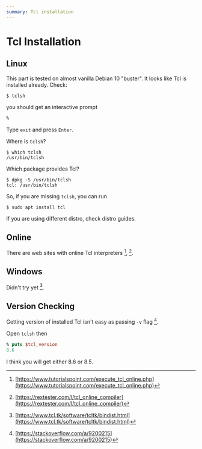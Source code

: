```yaml
---
summary: Tcl installation
---
```

# Tcl Installation

## Linux

This part is tested on almost vanilla Debian 10 "buster". It looks like
Tcl is installed already. Check:

```shell
$ tclsh
```

you should get an interactive prompt

```tcl
%
```

Type `exit` and press `Enter`.

Where is `tclsh`?

```shell
$ which tclsh
/usr/bin/tclsh
```

Which package provides Tcl?

```shell
$ dpkg -S /usr/bin/tclsh
tcl: /usr/bin/tclsh
```

So, if you are missing `tclsh`, you can run

```shell
$ sudo apt install tcl
```

If you are using different distro, check distro guides.

## Online

There are web sites with online Tcl interpreters [^2f], [^3f].

## Windows

Didn't try yet [^4f].

## Version Checking

Getting version of installed Tcl isn't easy as passing `-v` flag [^1f].

Open `tclsh` then

```tcl
% puts $tcl_version
8.6
```

I think you will get either 8.6 or 8.5.

[^1f]: [https://stackoverflow.com/a/9200215](https://stackoverflow.com/a/9200215)
[^2f]: [https://www.tutorialspoint.com/execute_tcl_online.php](https://www.tutorialspoint.com/execute_tcl_online.php)
[^3f]: [https://rextester.com/l/tcl_online_compiler](https://rextester.com/l/tcl_online_compiler)
[^4f]: [https://www.tcl.tk/software/tcltk/bindist.html](https://www.tcl.tk/software/tcltk/bindist.html)
